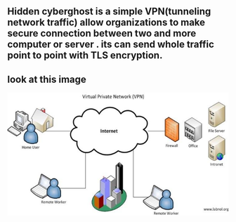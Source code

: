 ## Hidden cyberghost is a simple VPN(tunneling network traffic) allow organizations to make secure connection between two and more computer or server . its can send whole traffic point to point with TLS encryption.

## look at this image 
![vpn description](https://github.com/devazizi/hidden-cyberghost/blob/master/docs/images/vpn-description.jpg)
